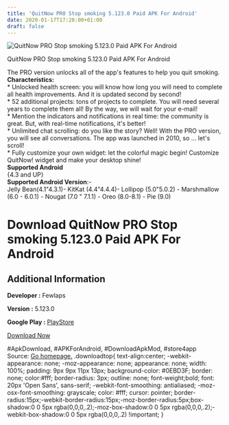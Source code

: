 ```yaml
---
title: 'QuitNow PRO Stop smoking 5.123.0 Paid APK For Android'
date: 2020-01-17T17:28:00+01:00
draft: false
---
```


![QuitNow PRO Stop smoking 5.123.0 Paid APK For Android](https://i1.wp.com/apkhome.net/wp-content/uploads/2020/01/QuitNow-PRO-Stop-smoking-5.123.0-Paid.png "QuitNow PRO Stop smoking 5.123.0 Paid APK For Android")

  

QuitNow PRO Stop smoking 5.123.0 Paid APK For Android

The PRO version unlocks all of the app's features to help you quit smoking.  
**Characteristics:**  
\* Unlocked health screen: you will know how long you will need to complete all health improvements. And it is updated second by second!  
\* 52 additional projects: tons of projects to complete. You will need several years to complete them all! By the way, we will wait for your e-mail!  
\* Mention the indicators and notifications in real time: the community is great. But, with real-time notifications, it's better!  
\* Unlimited chat scrolling: do you like the story? Well! With the PRO version, you will see all conversations. The app was launched in 2010, so ... let's scroll!  
\* Fully customize your own widget: let the colorful magic begin! Customize QuitNow! widget and make your desktop shine!  
**Supported Android**  
{4.3 and UP}  
**Supported Android Version**:-  
Jelly Bean(4.1"4.3.1)- KitKat (4.4"4.4.4)- Lollipop (5.0"5.0.2) - Marshmallow (6.0 - 6.0.1) - Nougat (7.0 " 7.1.1) - Oreo (8.0-8.1) - Pie (9.0)

Download QuitNow PRO Stop smoking 5.123.0 Paid APK For Android
==============================================================

Additional Information
----------------------

**Developer :** Fewlaps

**Version :** 5.123.0

**Google Play :** [PlayStore](https://play.google.com/store/apps/details?id=net.eagin.software.android.dejaloYa)

  

[Download Now](https://store4app.co/post/quitnow-pro-stop-smoking-5-123-0-paid-apk-for-android_1579270598)

  
#ApkDownload, #APKForAndroid, #DownloadApkMod, #store4app  
Source: [Go homepage.](https://store4app.co/post/quitnow-pro-stop-smoking-5-123-0-paid-apk-for-android_1579270598) .downloadtop{ text-align:center; -webkit-appearance: none; -moz-appearance: none; appearance: none; width: 100%; padding: 9px 9px 11px 13px; background-color: #0EBD3F; border: none; color:#fff; border-radius: 3px; outline: none; font-weight;bold; font: 20px 'Open Sans', sans-serif; -webkit-font-smoothing: antialiased; -moz-osx-font-smoothing: grayscale; color: #fff; cursor: pointer; border-radius:15px;-webkit-border-radius:15px;-moz-border-radius:5px;box-shadow:0 0 5px rgba(0,0,0,.2);-moz-box-shadow:0 0 5px rgba(0,0,0,.2);-webkit-box-shadow:0 0 5px rgba(0,0,0,.2) !important; }